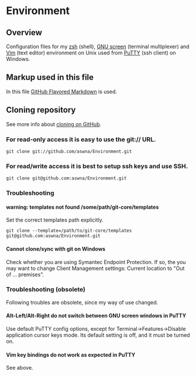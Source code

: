 # Environment #
## Overview ##
Configuration files for my [zsh][1] (shell), [GNU screen][2] (terminal multiplexer) and
[Vim][3] (text editor) environment on Unix used from [PuTTY][4] (ssh client) on Windows.

## Markup used in this file ##
In this file [GitHub Flavored Markdown][6] is used.

## Cloning repository ##
See more info about [cloning on GitHub][7].

### For read-only access it is easy to use the git:// URL. ###
    git clone git://github.com/aswna/Environment.git

### For read/write access it is best to setup ssh keys and use SSH. ###
    git clone git@github.com:aswna/Environment.git

### Troubleshooting ###
#### warning: templates not found /some/path/git-core/templates ####
Set the correct templates path explicitly.

    git clone --template=/path/to/git-core/templates git@github.com:aswna/Environment.git

#### Cannot clone/sync with git on Windows ####
Check whether you are using Symantec Endpoint Protection. If so, the you may want to change
Client Management settings: Current location to "Out of ... premises".

### Troubleshooting (obsolete) ###
Following troubles are obsolete, since my way of use changed.

#### Alt-Left/Alt-Right do not switch between GNU screen windows in PuTTY
Use default PuTTY config options, except for Terminal->Features->Disable application cursor keys mode.
Its default setting is off, and it must be turned on.

#### Vim key bindings do not work as expected in PuTTY
See above.

[1]: http://www.zsh.org/ "zsh"
[2]: http://www.gnu.org/software/screen/ "GNU screen"
[3]: http://www.vim.org/ "Vim"
[4]: http://www.chiark.greenend.org.uk/~sgtatham/putty/ "PuTTY"
[5]: http://sourceforge.net/projects/portableapps/files/PuTTY%20Portable/ "PuTTY portable"
[6]: http://github.github.com/github-flavored-markdown/ "GFM"
[7]: https://help.github.com/articles/which-remote-url-should-i-use "Which remote URL should I use?"
